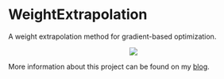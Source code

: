 # WeightExtrapolation

A weight extrapolation method for gradient-based optimization.

<div align="center">
<img src="https://raw.githubusercontent.com/KaiFabi/kaifabi.github.io/master/assets/images/post11/weight_extrapolation_final.png">
</div>

More information about this project can be found on my [blog](https://kaifabi.github.io).
